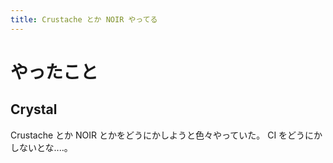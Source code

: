 ```yaml
---
title: Crustache とか NOIR やってる
---
```


# やったこと

## Crystal

Crustache とか NOIR とかをどうにかしようと色々やっていた。
CI をどうにかしないとな‥‥。
